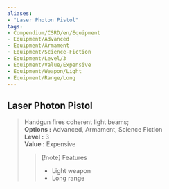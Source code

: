 ```yaml
---
aliases:
- "Laser Photon Pistol"
tags:
- Compendium/CSRD/en/Equipment
- Equipment/Advanced
- Equipment/Armament
- Equipment/Science-Fiction
- Equipment/Level/3
- Equipment/Value/Expensive
- Equipment/Weapon/Light
- Equipment/Range/Long
---
```


  
## Laser Photon Pistol  
  
>Handgun fires coherent light beams;  
> **Options :** Advanced, Armament, Science Fiction  
> **Level :** 3  
> **Value :** Expensive  
>>[!note] Features  
>> - Light weapon  
>> - Long range
